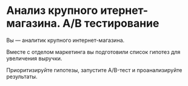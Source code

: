 # Анализ крупного итернет-магазина. А/В тестирование

Вы — аналитик крупного интернет-магазина. 

Вместе с отделом маркетинга вы подготовили список гипотез для увеличения выручки.

Приоритизируйте гипотезы, запустите A/B-тест и проанализируйте результаты. 
